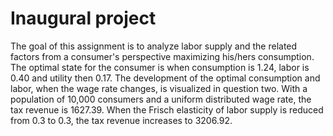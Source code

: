 # Inaugural project

The goal of this assignment is to analyze labor supply and the related factors from a consumer's perspective maximizing his/hers consumption. The optimal state for the consumer is when consumption is 1.24, labor is 0.40 and utility then 0.17. The development of the optimal consumption and labor, when the wage rate changes, is visualized in question two. With a population of 10,000 consumers and a uniform distributed wage rate, the tax revenue is 1627.39. When the Frisch elasticity of labor supply is reduced from 0.3 to 0.3, the tax revenue increases to 3206.92. 
